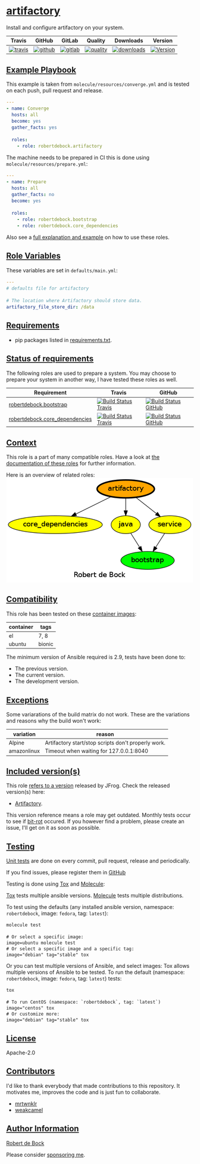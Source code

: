 # [artifactory](#artifactory)

Install and configure artifactory on your system.

|Travis|GitHub|GitLab|Quality|Downloads|Version|
|------|------|------|-------|---------|-------|
|[![travis](https://travis-ci.com/robertdebock/ansible-role-artifactory.svg?branch=master)](https://travis-ci.com/robertdebock/ansible-role-artifactory)|[![github](https://github.com/robertdebock/ansible-role-artifactory/workflows/Ansible%20Molecule/badge.svg)](https://github.com/robertdebock/ansible-role-artifactory/actions)|[![gitlab](https://gitlab.com/robertdebock/ansible-role-artifactory/badges/master/pipeline.svg)](https://gitlab.com/robertdebock/ansible-role-artifactory)|[![quality](https://img.shields.io/ansible/quality/29550)](https://galaxy.ansible.com/robertdebock/artifactory)|[![downloads](https://img.shields.io/ansible/role/d/29550)](https://galaxy.ansible.com/robertdebock/artifactory)|[![Version](https://img.shields.io/github/release/robertdebock/ansible-role-artifactory.svg)](https://github.com/robertdebock/ansible-role-artifactory/releases/)|

## [Example Playbook](#example-playbook)

This example is taken from `molecule/resources/converge.yml` and is tested on each push, pull request and release.
```yaml
---
- name: Converge
  hosts: all
  become: yes
  gather_facts: yes

  roles:
    - role: robertdebock.artifactory
```

The machine needs to be prepared in CI this is done using `molecule/resources/prepare.yml`:
```yaml
---
- name: Prepare
  hosts: all
  gather_facts: no
  become: yes

  roles:
    - role: robertdebock.bootstrap
    - role: robertdebock.core_dependencies
```

Also see a [full explanation and example](https://robertdebock.nl/how-to-use-these-roles.html) on how to use these roles.

## [Role Variables](#role-variables)

These variables are set in `defaults/main.yml`:
```yaml
---
# defaults file for artifactory

# The location where Artifactory should store data.
artifactory_file_store_dir: /data
```

## [Requirements](#requirements)

- pip packages listed in [requirements.txt](https://github.com/robertdebock/ansible-role-artifactory/blob/master/requirements.txt).

## [Status of requirements](#status-of-requirements)

The following roles are used to prepare a system. You may choose to prepare your system in another way, I have tested these roles as well.

| Requirement | Travis | GitHub |
|-------------|--------|--------|
| [robertdebock.bootstrap](https://galaxy.ansible.com/robertdebock/bootstrap) | [![Build Status Travis](https://travis-ci.com/robertdebock/ansible-role-bootstrap.svg?branch=master)](https://travis-ci.com/robertdebock/ansible-role-bootstrap) | [![Build Status GitHub](https://github.com/robertdebock/ansible-role-bootstrap/workflows/Ansible%20Molecule/badge.svg)](https://github.com/robertdebock/ansible-role-bootstrap/actions) |
| [robertdebock.core_dependencies](https://galaxy.ansible.com/robertdebock/core_dependencies) | [![Build Status Travis](https://travis-ci.com/robertdebock/ansible-role-core_dependencies.svg?branch=master)](https://travis-ci.com/robertdebock/ansible-role-core_dependencies) | [![Build Status GitHub](https://github.com/robertdebock/ansible-role-core_dependencies/workflows/Ansible%20Molecule/badge.svg)](https://github.com/robertdebock/ansible-role-core_dependencies/actions) |

## [Context](#context)

This role is a part of many compatible roles. Have a look at [the documentation of these roles](https://robertdebock.nl/) for further information.

Here is an overview of related roles:
![dependencies](https://raw.githubusercontent.com/robertdebock/drawings/artifacts/artifactory.png "Dependency")

## [Compatibility](#compatibility)

This role has been tested on these [container images](https://hub.docker.com/u/robertdebock):

|container|tags|
|---------|----|
|el|7, 8|
|ubuntu|bionic|

The minimum version of Ansible required is 2.9, tests have been done to:

- The previous version.
- The current version.
- The development version.

## [Exceptions](#exceptions)

Some variarations of the build matrix do not work. These are the variations and reasons why the build won't work:

| variation                 | reason                 |
|---------------------------|------------------------|
| Alpine | Artifactory start/stop scripts don't properly work. |
| amazonlinux | Timeout when waiting for 127.0.0.1:8040 |

## [Included version(s)](#included-versions)

This role [refers to a version](https://github.com/robertdebock/ansible-role-artifactory/blob/master/defaults/main.yml) released by JFrog. Check the released version(s) here:
- [Artifactory](https://dl.bintray.com/jfrog/artifactory/).

This version reference means a role may get outdated. Monthly tests occur to see if [bit-rot](https://en.wikipedia.org/wiki/Software_rot) occured. If you however find a problem, please create an issue, I'll get on it as soon as possible.
## [Testing](#testing)

[Unit tests](https://travis-ci.com/robertdebock/ansible-role-artifactory) are done on every commit, pull request, release and periodically.

If you find issues, please register them in [GitHub](https://github.com/robertdebock/ansible-role-artifactory/issues)

Testing is done using [Tox](https://tox.readthedocs.io/en/latest/) and [Molecule](https://github.com/ansible/molecule):

[Tox](https://tox.readthedocs.io/en/latest/) tests multiple ansible versions.
[Molecule](https://github.com/ansible/molecule) tests multiple distributions.

To test using the defaults (any installed ansible version, namespace: `robertdebock`, image: `fedora`, tag: `latest`):

```
molecule test

# Or select a specific image:
image=ubuntu molecule test
# Or select a specific image and a specific tag:
image="debian" tag="stable" tox
```

Or you can test multiple versions of Ansible, and select images:
Tox allows multiple versions of Ansible to be tested. To run the default (namespace: `robertdebock`, image: `fedora`, tag: `latest`) tests:

```
tox

# To run CentOS (namespace: `robertdebock`, tag: `latest`)
image="centos" tox
# Or customize more:
image="debian" tag="stable" tox
```

## [License](#license)

Apache-2.0

## [Contributors](#contributors)

I'd like to thank everybody that made contributions to this repository. It motivates me, improves the code and is just fun to collaborate.

- [mrtwnklr](https://github.com/mrtwnklr)
- [weakcamel](https://github.com/weakcamel)

## [Author Information](#author-information)

[Robert de Bock](https://robertdebock.nl/)

Please consider [sponsoring me](https://github.com/sponsors/robertdebock).
